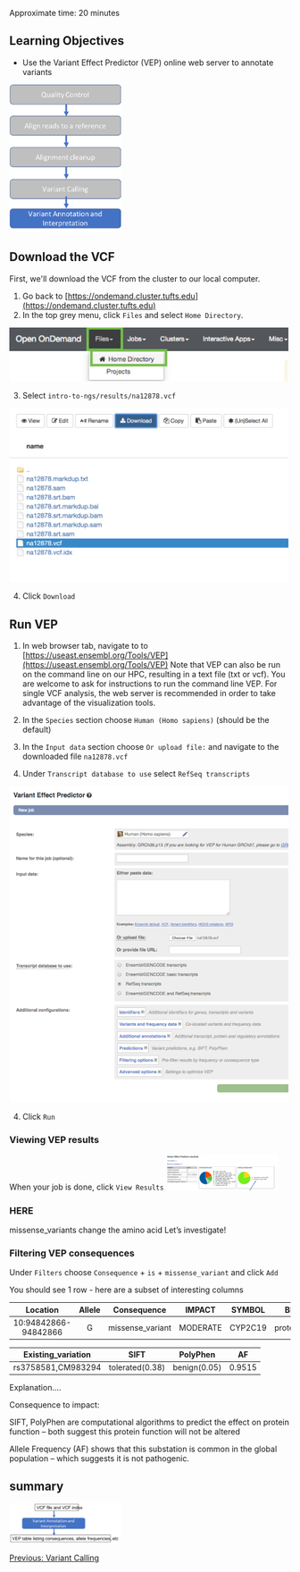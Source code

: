 Approximate time: 20 minutes

## Learning Objectives

- Use the Variant Effect Predictor (VEP) online web server to annotate variants 

<img src="../img/workflow_ann.png" width="200">

## Download the VCF

First, we'll download the VCF from the cluster to our local computer.

1. Go back to [https://ondemand.cluster.tufts.edu](https://ondemand.cluster.tufts.edu)
2. In the top grey menu, click `Files` and select `Home Directory`.

<img src="../img/od_files.png" width="500">

3. Select `intro-to-ngs/results/na12878.vcf`

<img src="../img/od_files_2.png" width="500">

4. Click `Download`

## Run VEP

1. In web browser tab, navigate to to [https://useast.ensembl.org/Tools/VEP](https://useast.ensembl.org/Tools/VEP)
Note that VEP can also be run on the command line on our HPC, resulting in a text file (txt or vcf). 
You are welcome to ask for instructions to run the command line VEP.
For single VCF analysis, the web server is recommended in order to take advantage of the visualization tools. 

2. In the `Species` section choose `Human (Homo sapiens)` (should be the default)

3. In the `Input data` section choose `Or upload file:` and navigate to the downloaded file `na12878.vcf`

3. Under `Transcript database to use` select `RefSeq transcripts`
<img src="../img/vep.png" width="500">

4. Click `Run`

### Viewing VEP results

When your job is done, click `View Results`
<img src="../img/vep_results_1.png" width="200">

### HERE ####
missense_variants change the amino acid
Let’s investigate!  

### Filtering VEP consequences

Under `Filters` choose `Consequence` + `is` + `missense_variant` and click `Add`

You should see 1 row - here are a subset of interesting columns

|Location | Allele | Consequence | IMPACT | SYMBOL | BIOTYPE | Amino_acids |
|:---:|:---:|:---:|:---:|:---:|:---:|:---:|
|10:94842866-94842866 | G | missense_variant | MODERATE | CYP2C19 | protein_coding | I/V |

| Existing_variation | SIFT | PolyPhen | AF |
|:---:|:---:|:---:|:---:|
| rs3758581,CM983294 | tolerated(0.38) | benign(0.05) | 0.9515 |

Explanation....

Consequence to impact:

SIFT, PolyPhen are computational algorithms to predict the  effect on protein function – both suggest this protein function will not be altered

Allele Frequency (AF) shows that this substation is common in the global population – which suggests it is not pathogenic.

## summary
<img src="../img/summary_vep.png" width="200">

[Previous: Variant Calling](05_Variant_Calling.md)
